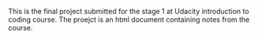 This is the final project submitted for the stage 1 at Udacity introduction to coding course.
The proejct is an html document containing notes from the course.
